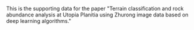 This is the supporting data for the paper "Terrain classification and rock abundance analysis at Utopia Planitia using Zhurong image data based on deep learning algorithms."
